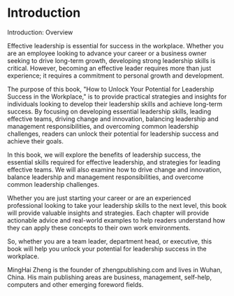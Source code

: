 # Introduction

Introduction: Overview

Effective leadership is essential for success in the workplace. Whether you are an employee looking to advance your career or a business owner seeking to drive long-term growth, developing strong leadership skills is critical. However, becoming an effective leader requires more than just experience; it requires a commitment to personal growth and development.

The purpose of this book, "How to Unlock Your Potential for Leadership Success in the Workplace," is to provide practical strategies and insights for individuals looking to develop their leadership skills and achieve long-term success. By focusing on developing essential leadership skills, leading effective teams, driving change and innovation, balancing leadership and management responsibilities, and overcoming common leadership challenges, readers can unlock their potential for leadership success and achieve their goals.

In this book, we will explore the benefits of leadership success, the essential skills required for effective leadership, and strategies for leading effective teams. We will also examine how to drive change and innovation, balance leadership and management responsibilities, and overcome common leadership challenges.

Whether you are just starting your career or are an experienced professional looking to take your leadership skills to the next level, this book will provide valuable insights and strategies. Each chapter will provide actionable advice and real-world examples to help readers understand how they can apply these concepts to their own work environments.

So, whether you are a team leader, department head, or executive, this book will help you unlock your potential for leadership success in the workplace.


MingHai Zheng is the founder of zhengpublishing.com and lives in Wuhan, China. His main publishing areas are business, management, self-help, computers and other emerging foreword fields.
